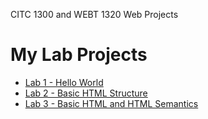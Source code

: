CITC 1300 and WEBT 1320 Web Projects

<h1>My Lab Projects</h1>
<ul>
<li><a href="Hello_World/index.html" target="_blank"> Lab 1 - Hello World</a></li> 

<li><a href="Lab2/index.html" target="_blank"> Lab 2 - Basic HTML Structure </a></li>

<li><a href="Lab3/index.html" target="_blank"> Lab 3 - Basic HTML and HTML Semantics</a></li>

</ul>
<h1>
